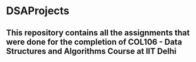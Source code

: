 # DSAProjects
## This repository contains all the assignments that were done for the completion of COL106 - Data Structures and Algorithms Course at IIT Delhi
